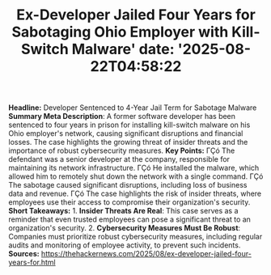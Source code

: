 ﻿---
title: "Ex-Developer Jailed Four Years for Sabotaging Ohio Employer with Kill-Switch Malware'
date: '2025-08-22T04:58:22"
category: "Markets"
summary: ""
slug: "exdeveloper jailed four years for sabotaging ohio employer w"
source_urls:
  - "https://thehackernews.com/2025/08/ex-developer-jailed-four-years-for.html"
seo:
  title: "Ex-Developer Jailed Four Years for Sabotaging Ohio Employer with Kill-Switch Malware | Hash n Hedge'
  description: '"
  keywords: ["news", "markets", "brief"]
---
**Headline:** Developer Sentenced to 4-Year Jail Term for Sabotage Malware  **Summary Meta Description**: A former software developer has been sentenced to four years in prison for installing kill-switch malware on his Ohio employer's network, causing significant disruptions and financial losses. The case highlights the growing threat of insider threats and the importance of robust cybersecurity measures.  **Key Points:**  ΓÇó The defendant was a senior developer at the company, responsible for maintaining its network infrastructure. ΓÇó He installed the malware, which allowed him to remotely shut down the network with a single command. ΓÇó The sabotage caused significant disruptions, including loss of business data and revenue. ΓÇó The case highlights the risk of insider threats, where employees use their access to compromise their organization's security.  **Short Takeaways:**  1. **Insider Threats Are Real**: This case serves as a reminder that even trusted employees can pose a significant threat to an organization's security. 2. **Cybersecurity Measures Must Be Robust**: Companies must prioritize robust cybersecurity measures, including regular audits and monitoring of employee activity, to prevent such incidents.  **Sources:**  https://thehackernews.com/2025/08/ex-developer-jailed-four-years-for.html 
